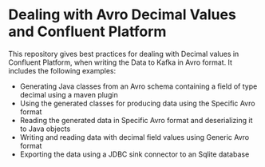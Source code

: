 # Dealing with Avro Decimal Values and Confluent Platform

This repository gives best practices for dealing with Decimal values in Confluent Platform, when writing the Data to Kafka in Avro format. 
It includes the following examples: 

* Generating Java classes from an Avro schema containing a field of type decimal using a maven plugin
* Using the generated classes for producing data using the Specific Avro format
* Reading the generated data in Specific Avro format and deserializing it to Java objects
* Writing and reading data with decimal field values using Generic Avro format
* Exporting the data using a JDBC sink connector to an Sqlite database
